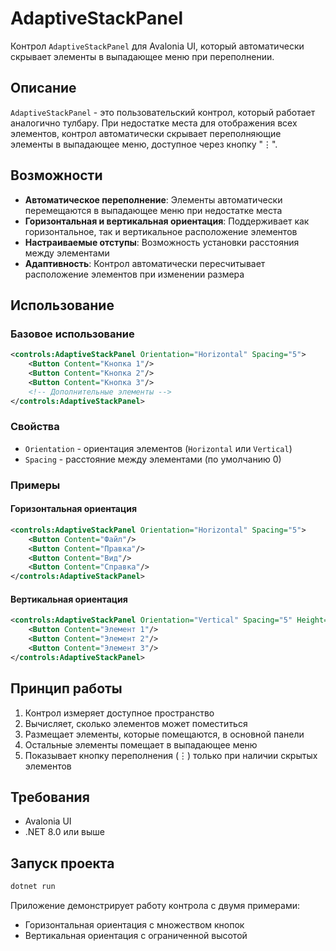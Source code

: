 # AdaptiveStackPanel

Контрол `AdaptiveStackPanel` для Avalonia UI, который автоматически скрывает элементы в выпадающее меню при переполнении.

## Описание

`AdaptiveStackPanel` - это пользовательский контрол, который работает аналогично тулбару. При недостатке места для отображения всех элементов, контрол автоматически скрывает переполняющие элементы в выпадающее меню, доступное через кнопку "⋮".

## Возможности

- **Автоматическое переполнение**: Элементы автоматически перемещаются в выпадающее меню при недостатке места
- **Горизонтальная и вертикальная ориентация**: Поддерживает как горизонтальное, так и вертикальное расположение элементов
- **Настраиваемые отступы**: Возможность установки расстояния между элементами
- **Адаптивность**: Контрол автоматически пересчитывает расположение элементов при изменении размера

## Использование

### Базовое использование

```xml
<controls:AdaptiveStackPanel Orientation="Horizontal" Spacing="5">
    <Button Content="Кнопка 1"/>
    <Button Content="Кнопка 2"/>
    <Button Content="Кнопка 3"/>
    <!-- Дополнительные элементы -->
</controls:AdaptiveStackPanel>
```

### Свойства

- `Orientation` - ориентация элементов (`Horizontal` или `Vertical`)
- `Spacing` - расстояние между элементами (по умолчанию 0)

### Примеры

#### Горизонтальная ориентация
```xml
<controls:AdaptiveStackPanel Orientation="Horizontal" Spacing="5">
    <Button Content="Файл"/>
    <Button Content="Правка"/>
    <Button Content="Вид"/>
    <Button Content="Справка"/>
</controls:AdaptiveStackPanel>
```

#### Вертикальная ориентация
```xml
<controls:AdaptiveStackPanel Orientation="Vertical" Spacing="5" Height="200">
    <Button Content="Элемент 1"/>
    <Button Content="Элемент 2"/>
    <Button Content="Элемент 3"/>
</controls:AdaptiveStackPanel>
```

## Принцип работы

1. Контрол измеряет доступное пространство
2. Вычисляет, сколько элементов может поместиться
3. Размещает элементы, которые помещаются, в основной панели
4. Остальные элементы помещает в выпадающее меню
5. Показывает кнопку переполнения (⋮) только при наличии скрытых элементов

## Требования

- Avalonia UI
- .NET 8.0 или выше

## Запуск проекта

```bash
dotnet run
```

Приложение демонстрирует работу контрола с двумя примерами:
- Горизонтальная ориентация с множеством кнопок
- Вертикальная ориентация с ограниченной высотой 